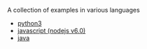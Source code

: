 A collection of examples in various languages

- [python3](./python)
- [javascript (nodejs v6.0)](./javascript)
- [java](./java)
